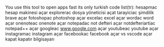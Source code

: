 You use this tool to open apps fast
its only turkish
code list(tr):
hesapmac hesap makinesi açar
explorerac dosya yöneticisi açat
tarayiciac şimdilik brave açar
fotoshopac photoshop açar
excelac excel açar
wordac word açar
onenoteac onenote açar
notepadac not defteri açar
notdefteriartiac notepad++ açar
googleac www.google.com açar
youtubeac youtube açar
instagramac instagram açar
facebookac facebook açar
vs vscode açar
kapat kapatır bilgisayarı

